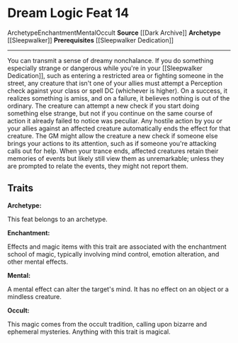 ﻿---
actions: null
cost: null
element: null
feat: Dream Logic
frequency: null
heighten_level: null
id: '3880'
level: '14'
name: Dream Logic
prerequisite: '[[DATABASE/feat/Sleepwalker Dedication|Sleepwalker Dedication]]'
rarity: Common
requirement: null
school: Enchantment
source: '[[DATABASE/source/Dark Archive|Dark Archive]]'
subcategory: null
trait:
- '[[DATABASE/trait/Archetype|Archetype]]'
- '[[DATABASE/trait/Enchantment|Enchantment]]'
- '[[DATABASE/trait/Mental|Mental]]'
- '[[DATABASE/trait/Occult|Occult]]'
trigger: null
type: Feat

---
# Dream Logic <span class="item-type">Feat 14</span>

<span class="item-trait">Archetype</span><span class="item-trait">Enchantment</span><span class="item-trait">Mental</span><span class="item-trait">Occult</span>
**Source** [[Dark Archive]]
**Archetype** [[Sleepwalker]]
**Prerequisites** [[Sleepwalker Dedication]]

---
You can transmit a sense of dreamy nonchalance. If you do something especially strange or dangerous while you're in your [[Sleepwalker Dedication]], such as entering a restricted area or fighting someone in the street, any creature that isn't one of your allies must attempt a Perception check against your class or spell DC (whichever is higher). On a success, it realizes something is amiss, and on a failure, it believes nothing is out of the ordinary. The creature can attempt a new check if you start doing something else strange, but not if you continue on the same course of action it already failed to notice was peculiar.
 Any hostile action by you or your allies against an affected creature automatically ends the effect for that creature. The GM might allow the creature a new check if someone else brings your actions to its attention, such as if someone you're attacking calls out for help. When your trance ends, affected creatures retain their memories of events but likely still view them as unremarkable; unless they are prompted to relate the events, they might not report them.

## Traits

**Archetype:**

This feat belongs to an archetype.

**Enchantment:**

Effects and magic items with this trait are associated with the enchantment school of magic, typically involving mind control, emotion alteration, and other mental effects.

**Mental:**

A mental effect can alter the target's mind. It has no effect on an object or a mindless creature.

**Occult:**

This magic comes from the occult tradition, calling upon bizarre and ephemeral mysteries. Anything with this trait is magical.